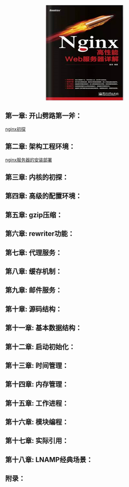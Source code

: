 <div align=center><img width="250" height="300" src="./static/nginx.jpg"/></div>

## 第一章: 开山劈路第一斧：
[ nginx初探 ](01.nginx初探.md)      
## 第二章: 架构工程环境：   
[ nginx服务器的安装部署 ](02.nginx服务器的安装部署.md) 
## 第三章: 内核的初探：   
## 第四章: 高级的配置环境：
## 第五章: gzip压缩：  
## 第六章: rewriter功能：
## 第七章: 代理服务：
## 第八章: 缓存机制：
## 第九章: 邮件服务：
## 第十章: 源码结构：
## 第十一章: 基本数据结构：
## 第十二章: 启动初始化：
## 第十三章: 时间管理：
## 第十四章: 内存管理：
## 第十五章: 工作进程：
## 第十六章: 模块编程：
## 第十七章: 实际引用：
## 第十八章: LNAMP经典场景：
## 附录：